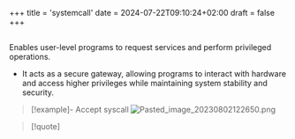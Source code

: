 +++
title = 'systemcall'
date = 2024-07-22T09:10:24+02:00
draft = false
+++

##
 Enables user-level programs to request services and perform privileged operations. 
 - It acts as a secure gateway, allowing programs to interact with hardware and access higher privileges while maintaining system stability and security.

> [!example]- Accept syscall
> ![Pasted_image_20230802122650.png](/Pasted_image_20230802122650.png)


>[!quote] 